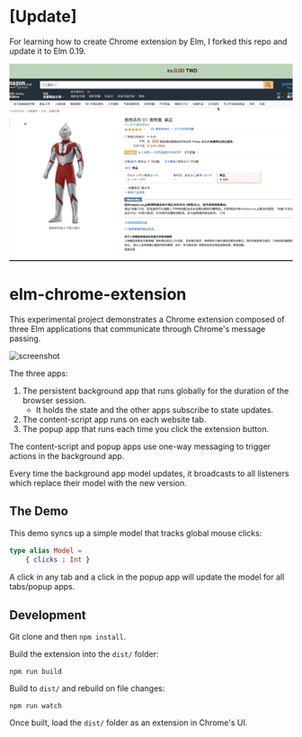# [Update]

For learning how to create Chrome extension by Elm, I forked this repo and update it to Elm 0.19.

![screenshot](./demo.gif)

# elm-chrome-extension

This experimental project demonstrates a Chrome extension composed of
three Elm applications that communicate through Chrome's
message passing.

![screenshot](https://i.imgur.com/Y8Z0Wwn.png)

The three apps:

1. The persistent background app that runs globally for the duration
   of the browser session.
   - It holds the state and the other apps subscribe to state updates.
2. The content-script app runs on each website tab.
3. The popup app that runs each time you click the extension button.

The content-script and popup apps use one-way messaging to trigger
actions in the background app.

Every time the background app model updates, it broadcasts to all
listeners which replace their model with the new version.

## The Demo

This demo syncs up a simple model that tracks global mouse clicks:

``` elm
type alias Model =
    { clicks : Int }
```

A click in any tab and a click in the popup app will update the
model for all tabs/popup apps.

## Development

Git clone and then `npm install`.

Build the extension into the `dist/` folder:

    npm run build

Build to `dist/` and rebuild on file changes:

    npm run watch

Once built, load the `dist/` folder as an extension in Chrome's UI.